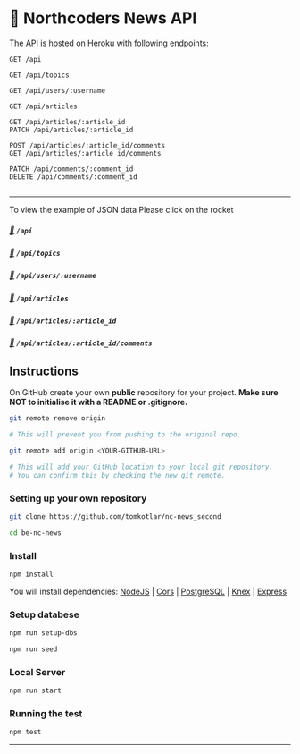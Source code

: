 # :newspaper: Northcoders News API


The [API](https://northcoder-news2019.herokuapp.com/api) is hosted on Heroku with following endpoints:

```http
GET /api 

GET /api/topics   

GET /api/users/:username

GET /api/articles

GET /api/articles/:article_id
PATCH /api/articles/:article_id

POST /api/articles/:article_id/comments
GET /api/articles/:article_id/comments

PATCH /api/comments/:comment_id
DELETE /api/comments/:comment_id


```

---
To view the example of JSON data Please click on the rocket 

#####  [:rocket:](https://northcoder-news2019.herokuapp.com/api/) `/api` 

#####  [:rocket:](https://northcoder-news2019.herokuapp.com/api/topics) `/api/topics`

#####  [:rocket:](https://northcoder-news2019.herokuapp.com/api/users/jessjelly) `/api/users/:username`

#####  [:rocket:](https://northcoder-news2019.herokuapp.com/api/articles) `/api/articles` 

#####  [:rocket:](https://northcoder-news2019.herokuapp.com/api/articles/1) `/api/articles/:article_id` 

#####  [:rocket:](https://northcoder-news2019.herokuapp.com/api/articles/1/comments)  `/api/articles/:article_id/comments`



## Instructions 

On GitHub create your own **public** repository for your project. **Make sure NOT to initialise it with a README or .gitignore.**

```bash
git remote remove origin

# This will prevent you from pushing to the original repo.
```

```bash
git remote add origin <YOUR-GITHUB-URL>

# This will add your GitHub location to your local git repository.
# You can confirm this by checking the new git remote.
``` 

###  Setting up your own repository

```bash
git clone https://github.com/tomkotlar/nc-news_second

cd be-nc-news
```


###  Install

```bash
npm install

```
You will install dependencies: 
[NodeJS](https://nodejs.org/en/) | [Cors](https://www.npmjs.com/package/cors) |  [PostgreSQL](https://www.npmjs.com/package/pg) | [Knex](https://www.npmjs.com/package/knex) | 
[Express](https://www.npmjs.com/package/express)

###  Setup databese 

```bash
npm run setup-dbs

npm run seed

```

###  Local Server

```bash
npm run start

```


###  Running the test 

```bash
npm test

```
---




